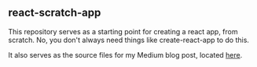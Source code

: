 ## react-scratch-app
This repository serves as a starting point for creating a react app, from scratch.  No, you don't always need things like create-react-app to do this.

It also serves as the source files for my Medium blog post, located [here](https://medium.com/mtholla/react-app-from-scratch-in-5-steps-e72d82034d5a).
